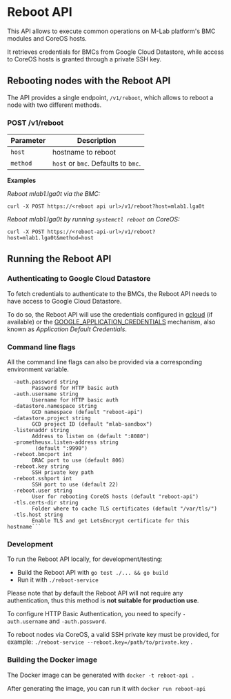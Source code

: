 # Reboot API
This API allows to execute common operations on M-Lab platform's BMC
modules and CoreOS hosts.

It retrieves credentials for BMCs from Google Cloud Datastore, while access to
CoreOS hosts is granted through a private SSH key.

## Rebooting nodes with the Reboot API
The API provides a single endpoint, `/v1/reboot`, which allows to reboot a node with two different methods.

### POST /v1/reboot
Parameter         | Description
------------------| ----------------
`host`            | hostname to reboot
`method`          | `host` or `bmc`. Defaults to `bmc`. <br>

**Examples**

*Reboot mlab1.lga0t via the BMC:*
```
curl -X POST https://<reboot api url>/v1/reboot?host=mlab1.lga0t
```

*Reboot mlab1.lga0t by running `systemctl reboot` on CoreOS:*
```
curl -X POST https://<reboot-api-url>/v1/reboot?host=mlab1.lga0t&method=host
```

## Running the Reboot API

### Authenticating to Google Cloud Datastore

To fetch credentials to authenticate to the BMCs, the Reboot API needs to have
access to Google Cloud Datastore.

To do so, the Reboot API will use the credentials configured in
[gcloud](https://cloud.google.com/sdk/gcloud/reference/auth/login)
(if available) or the [GOOGLE_APPLICATION_CREDENTIALS](https://cloud.google.com/docs/authentication/production) mechanism,
also known as *Application Default Credentials*.

### Command line flags

All the command line flags can also be provided via a corresponding environment variable.

```
  -auth.password string
        Password for HTTP basic auth
  -auth.username string
        Username for HTTP basic auth
  -datastore.namespace string
        GCD namespace (default "reboot-api")
  -datastore.project string
        GCD project ID (default "mlab-sandbox")
  -listenaddr string
        Address to listen on (default ":8080")
  -prometheusx.listen-address string
         (default ":9990")
  -reboot.bmcport int
        DRAC port to use (default 806)
  -reboot.key string
        SSH private key path
  -reboot.sshport int
        SSH port to use (default 22)
  -reboot.user string
        User for rebooting CoreOS hosts (default "reboot-api")
  -tls.certs-dir string
        Folder where to cache TLS certificates (default "/var/tls/")
  -tls.host string
        Enable TLS and get LetsEncrypt certificate for this hostname```
```

### Development
To run the Reboot API locally, for development/testing:
- Build the Reboot API with  `go test ./... && go build`
- Run it with `./reboot-service`

Please note that by default the Reboot API will not require any authentication,
thus this method is **not suitable for production use**.

To configure HTTP Basic Authentication, you need to specify `-auth.username` and
`-auth.password`.

To reboot nodes via CoreOS, a valid SSH private key must be provided,
for example: `./reboot-service --reboot.key=/path/to/private.key` .

### Building the Docker image
The Docker image can be generated with `docker -t reboot-api .`

After generating the image, you can run it with `docker run reboot-api`

